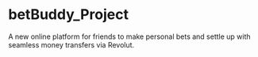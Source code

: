 # betBuddy_Project
A new online platform for friends to make personal bets and settle up with seamless money transfers via Revolut.
